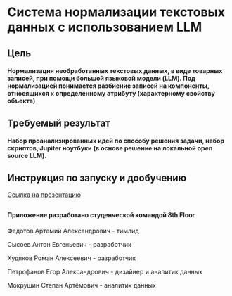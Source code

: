 # Система нормализации текстовых данных с использованием LLM

## Цель
#### Нормализация необработанных текстовых данных, в виде товарных записей, при помощи большой языковой модели (LLM). Под нормализацией понимается разбиение записей на компоненты, относящихся к определенному атрибуту (характерному свойству объекта)

## Требуемый результат
#### Набор проанализированных идей по способу решения задачи, набор скриптов, Jupiter ноутбуки (в основе решение на локальной open source LLM).

## Инструкция по запуску и дообучению
[Ссылка на презентацию](https://docs.google.com/presentation/d/1mZ8rzSYurJUDQYQcCcAhQKXAETAPSdoU6X3r9wTVxkk/edit?usp=sharing)

##
#### Приложение разработано студенческой командой 8th Floor  
Федотов Артемий Александрович - тимлид  

Сысоев Антон Евгеньевич - разработчик  

Худяков Роман Алексеевич - разработчик  

Петрофанов Егор Александрович - дизайнер и аналитик данных

Мокрушин Степан Артёмович - аналитик данных